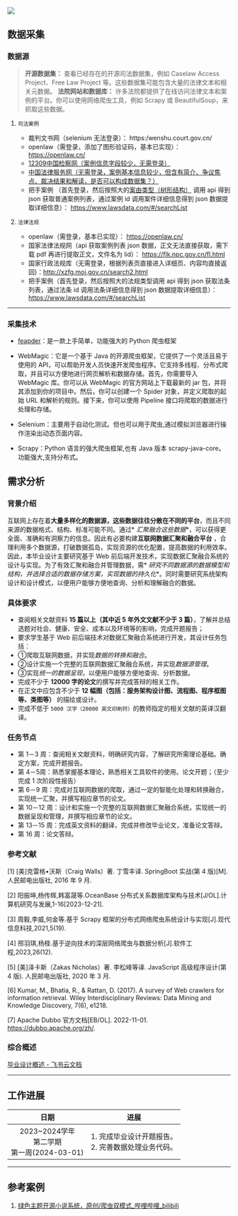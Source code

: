 ![](https://picsum.photos/800/250)

## 数据采集

### 数据源

> **开源数据集：** 查看已经存在的开源司法数据集，例如 Caselaw Access Project、Free Law Project 等。这些数据集可能包含大量的法律文本和相关元数据。
> **法院网站和数据库：** 许多法院都提供了在线访问法律文本和案例的平台。你可以使用网络爬虫工具，例如 Scrapy 或
> BeautifulSoup，来抓取这些数据。

1. `司法案例`
    - 裁判文书网（selenium 无法登录）： https:/wenshu.court.gov.cn/
    - openlaw（需登录，添加了图形验证码，基本已实现）： https://openlaw.cn/
    - [12309中国检察网（案例信息字段较少，无需登录）](https://www.12309.gov.cn/12309/zjxflws/index.shtml)
    - [中国法律服务网（无需登录，案例基本信息较少，但含有简介、争议焦点、裁决结果和解读，是否可以构成数据集？）](http://www.12348.gov.cn/#/publicies/sfks/sfks)
    - 把手案例
      （首先登录，然后按照大的[案由类型（树形结构）](https://www.lawsdata.com/sweet/compass-instrument/instrument/dict/tree/dictReason)
      调用 api 得到 json 获取普通案例列表，通过案例 id 调用案件详细信息得到 json
      数据提取详细信息）： https://www.lawsdata.com/#/searchList

2. `法律法规`
    - openlaw（需登录，基本已实现）： https://openlaw.cn/
    - 国家法律法规网（api 获取案例列表 json 数据，正文无法直接获取，需下载 pdf 再进行提取正文，文件名为
      lid）： https://flk.npc.gov.cn/fl.html
    - 国家行政法规库（无需登录，根据列表页直接进入详细页、内容均直接返回)：http://xzfg.moj.gov.cn/search2.html
    - 把手案例（首先登录，然后按照大的法规类型调用 api 得到 json 获取法条列表，通过法条 id 调用法条详细信息得到 json
      数据提取详细信息）： https://www.lawsdata.com/#/searchList

---

### 采集技术

- [feapder](https://feapder.com/#/README)：是一款上手简单，功能强大的 Python
  爬虫框架

- WebMagic：它是一个基于 Java 的开源爬虫框架，它提供了一个灵活且易于使用的
  API，可以帮助开发人员快速开发爬虫程序。它支持多线程、分布式爬取，并且可以方便地进行网页解析和数据存储。首先，你需要导入
  WebMagic 库。你可以从 WebMagic 的官方网站上下载最新的 jar 包，并将其添加到你的项目中。然后，你可以创建一个 Spider
  对象，并定义爬取的起始 URL 和解析的规则。接下来，你可以使用 Pipeline 接口将爬取的数据进行处理和存储。
- Selenium：主要用于自动化测试。但也可以用于爬虫,通过模拟浏览器进行操作渲染出动态页面内容。
- Scrapy：Python 语言的强大爬虫框架,也有 Java 版本 scrapy-java-core。功能强大,支持分布式。

## 需求分析

### 背景介绍

互联网上存在着**大量多样化的数据源，这些数据往往分散在不同的平台**，而且不同来源的数据格式、结构、标准可能不同。通过*
*汇聚融合这些数据**，可以获得更全面、准确和有洞察力的信息。因此有必要构建**互联网数据汇聚和融合平台**
，合理利用多个数据源，打破数据孤岛，实现资源的优化配置，提高数据的利用效率。
因此，本毕业设计主要研究基于 Web 前后端开发技术，实现数据汇聚融合系统的设计与实现。为了有效汇聚和融合并管理数据，需*
*研究不同数据源的数据模型和结构，并选择合适的数据存储方案，实现数据的持久化**。同时需要研究系统架构设计和设计模式，以便用户能够方便地查询、分析和理解融合的数据。

### 具体要求

* 查阅相关文献资料 **15 篇以上（其中近 5 年外文文献不少于 3 篇）**，了解并总结选题对社会、健康、安全、成本以及环境等的影响，完成开题报告；
* 要求学生基于 Web 前后端技术对数据汇聚融合系统进行开发，其设计任务包括：
* ①爬取互联网数据，并实现*数据的转换和融合*。
* ②设计实施一个完整的互联网数据汇聚融合系统，并实现*数据源管理*。
* ③实现*统一的数据呈现*，以便用户能够方便地查询、分析数据。
* 完成不少于 **12000 字的论文**的撰写并完成答辩的相关工作。
* 在正文中应包含不少于 **12 幅图（包括：服务架构设计图、流程图、程序框图等、类图等）** 的描绘或设计。
* 完成不低于 `5000 汉字（20000 英文印刷符）`的教师指定的相关文献的英译汉翻译。

### 任务节点

* 第 1－3 周：查阅相关文献资料，明确研究内容，了解研究所需理论基础。确定方案，完成开题报告。
* 第 4－5周：熟悉掌握基本理论，熟悉相关工具软件的使用。论文开题；（至少完成 1 次阶段性报告）
* 第 6－9 周：完成对互联网数据的爬取，通过一定的智能化处理和转换融合，实现统一汇聚，并撰写相应章节的论文。
* 第 10－12 周：设计和实施一个完整的互联网数据汇聚融合系统，实现统一的数据呈现和管理，并撰写相应章节的论文。
* 第 13－15 周：完成英文资料的翻译，完成并修改毕业论文，准备论文答辩。
* 第 16 周：论文答辩。

### 参考文献

[1] [美]克雷格•沃斯（Craig Walls）著. 丁雪丰译. SpringBoot 实战(第 4 版)[M]. 人民邮电出版社, 2016 年 9 月.

[2] 阳振坤,杨传辉,韩富晟等.OceanBase 分布式关系数据库架构与技术[J/OL].计算机研究与发展,1-16[2023-12-21].

[3] 周毅,李威,何金等.基于 Scrapy 框架的分布式网络爬虫系统设计与实现[J].现代信息科技,2021,5(19).

[4] 邢羽琪,杨柽.基于逆向技术的深层网络爬虫与数据分析[J].软件工程,2023,26(12).

[5] [美]泽卡斯（Zakas Nicholas）著. 李松峰等译. JavaScript 高级程序设计(第 4 版). 人民邮电出版社, 2020 年 3 月.

[6] Kumar, M., Bhatia, R., & Rattan, D. (2017). A survey of Web crawlers for information retrieval. Wiley
Interdisciplinary Reviews: Data Mining and Knowledge Discovery, 7(6), e1218.

[7] Apache Dubbo 官方文档[EB/OL]. 2022-11-01. https://dubbo.apache.org/zh/.

### 综合概述

[毕业设计概述 - 飞书云文档](https://yv7s0nk4c8z.feishu.cn/docx/LoBgdILtlo130QxEFBycD8pXnEh?from=from_copylink)

---

## 工作进展

|                   日期                   | 进展                               |
|:--------------------------------------:|----------------------------------|
| 2023~2024学年<br>第二学期<br>第一周(2024-03-01) | 1. 完成毕业设计开题报告。<br>2. 完善数据处理业务代码。 |

---

## 参考案例

1. [绿色主题开源小说系统，原创/爬虫双模式\_哔哩哔哩\_bilibili](https://www.bilibili.com/video/BV18e41197xs/?p=5&spm_id_from=pageDriver)